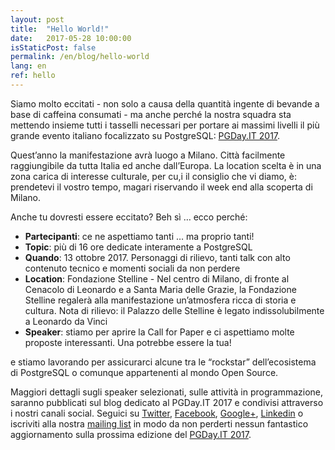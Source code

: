 ```yaml
---
layout: post
title:  "Hello World!"
date:   2017-05-28 10:00:00
isStaticPost: false
permalink: /en/blog/hello-world
lang: en
ref: hello
---
```


Siamo molto eccitati - non solo a causa della quantità ingente di bevande a base di caffeina consumati - 
ma anche perché la nostra squadra sta mettendo insieme tutti i tasselli necessari 
per portare ai massimi livelli il più grande evento italiano focalizzato su PostgreSQL: [PGDay.IT 2017](http://2017.pgday.it/). 

Quest’anno la manifestazione avrà luogo a Milano. Città facilmente raggiungibile da tutta Italia ed anche dall’Europa. La location scelta è in una zona carica di interesse culturale, per cu,i il consiglio che vi diamo, è: prendetevi il vostro tempo, magari riservando il week end alla scoperta di Milano.

Anche tu dovresti essere eccitato? Beh sì … ecco perché:

* **Partecipanti**: ce ne aspettiamo tanti … ma proprio tanti!
* **Topic**: più di 16 ore dedicate interamente a PostgreSQL 
* **Quando**: 13 ottobre 2017. Personaggi di rilievo, tanti talk con alto contenuto tecnico e momenti sociali da non perdere
* **Location**: Fondazione Stelline - Nel centro di Milano, di fronte al Cenacolo di Leonardo e a Santa Maria delle Grazie, la Fondazione Stelline regalerà alla manifestazione un’atmosfera ricca di storia e cultura. Nota di rilievo: il Palazzo delle Stelline è legato indissolubilmente a Leonardo da Vinci
* **Speaker**: stiamo per aprire la Call for Paper e ci aspettiamo molte proposte interessanti. Una potrebbe essere la tua!

e stiamo lavorando per assicurarci alcune tra le “rockstar” dell’ecosistema di PostgreSQL o comunque appartenenti al mondo Open Source.

Maggiori dettagli sugli speaker selezionati, sulle attività in programmazione, saranno pubblicati sul blog dedicato al PGDay.IT 2017 e condivisi attraverso i nostri canali social. Seguici su [Twitter](https://twitter.com/PGDayIT), [Facebook](https://www.facebook.com/ITPUG/), [Google+](https://plus.google.com/114060631874544975126), [Linkedin](https://www.linkedin.com/company/itpug) o iscriviti alla nostra [mailing list](http://gdg.us5.list-manage1.com/subscribe/post?u=9fc8aa205b0521b5f05fc8e1e&id=ae0fb459fc) in modo da non perderti nessun fantastico aggiornamento sulla prossima edizione del [PGDay.IT 2017](http://2017.pgday.it/). 
